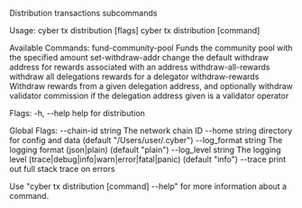 Distribution transactions subcommands

Usage:
  cyber tx distribution [flags]
  cyber tx distribution [command]

Available Commands:
  fund-community-pool  Funds the community pool with the specified amount
  set-withdraw-addr    change the default withdraw address for rewards associated with an address
  withdraw-all-rewards withdraw all delegations rewards for a delegator
  withdraw-rewards     Withdraw rewards from a given delegation address, and optionally withdraw validator commission if the delegation address given is a validator operator

Flags:
  -h, --help   help for distribution

Global Flags:
      --chain-id string     The network chain ID
      --home string         directory for config and data (default "/Users/user/.cyber")
      --log_format string   The logging format (json|plain) (default "plain")
      --log_level string    The logging level (trace|debug|info|warn|error|fatal|panic) (default "info")
      --trace               print out full stack trace on errors

Use "cyber tx distribution [command] --help" for more information about a command.
